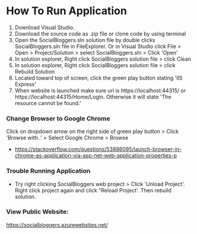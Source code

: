 # How To Run Application
1. Download Visual Studio.
2. Download the source code as .zip file or clone code by using terminal
3. Open the SocialBloggers.sln solution file by double clicks SocialBloggers.sln file in FileExplorer. Or in Visual Studio click File > Open > Project/Solution > select SocialBloggers.sln > Click 'Open'
4. In solution explorer, Right click SocialBloggers solution file > click Clean
5. In solution explorer, Right click SocialBloggers solution file > click Rebuild Solution
6. Located toward top of screen, click the green play button stating 'IIS Express'
7. When website is launched make sure url is https://localhost:44315/ or https://localhost:44315/Home/Login. Otherwise it will state 'The resource cannot be found.'

### Change Browser to Google Chrome
 Click on dropdown arrow on the right side of green play button > Click 'Browse with..' > Select Google Chrome > Browse
  - https://stackoverflow.com/questions/53886095/launch-browser-in-chrome-as-application-via-asp-net-web-application-properties-p 

 ### Trouble Running Application
 - Try right clicking SocialBloggers web project > Click 'Unload Project'. Right click project again and click "Reload Project'. Then rebuild solution.
 
### View Public Website:
https://socialbloggers.azurewebsites.net/ 

